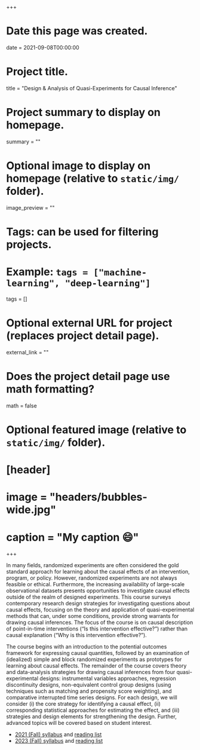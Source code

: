 +++
# Date this page was created.
date = 2021-09-08T00:00:00

# Project title.
title = "Design & Analysis of Quasi-Experiments for Causal Inference"

# Project summary to display on homepage.
summary = ""

# Optional image to display on homepage (relative to `static/img/` folder).
image_preview = ""

# Tags: can be used for filtering projects.
# Example: `tags = ["machine-learning", "deep-learning"]`
tags = []

# Optional external URL for project (replaces project detail page).
external_link = ""

# Does the project detail page use math formatting?
math = false

# Optional featured image (relative to `static/img/` folder).
# [header]
# image = "headers/bubbles-wide.jpg"
# caption = "My caption :smile:"

+++

In many fields, randomized experiments are often considered the gold standard approach for learning about the causal effects of an intervention, program, or policy. However, randomized experiments are not always feasible or ethical. Furthermore, the increasing availability of large-scale observational datasets presents opportunities to investigate causal effects outside of the realm of designed experiments. This course surveys contemporary research design strategies for investigating questions about causal effects, focusing on the theory and application of quasi-experimental methods that can, under some conditions, provide strong warrants for drawing causal inferences. The focus of the course is on causal description of point-in-time interventions (“Is this intervention effective?”) rather than causal explanation (“Why is this intervention effective?”).

The course begins with an introduction to the potential outcomes framework for expressing causal quantities, followed by an examination of (idealized) simple and block randomized experiments as prototypes for learning about causal effects. The remainder of the course covers theory and data-analysis strategies for drawing causal inferences from four quasi-experimental designs: instrumental variables approaches, regression discontinuity designs, non-equivalent control group designs (using techniques such as matching and propensity score weighting), and comparative interrupted time series designs. For each design, we will consider (i) the core strategy for identifying a causal effect, (ii) corresponding statistical approaches for estimating the effect, and (iii) strategies and design elements for strengthening the design. Further, advanced topics will be covered based on student interest.

- [2021 (Fall) syllabus](/files/syllabi/EDPSYCH-963-001-Quasi-Experiments-2021-Fall-syllabus.pdf) and [reading list](/files/syllabi/EDPSYCH-963-001-Quasi-Experiments-2021-Fall-reading-list.pdf)
- [2023 (Fall) syllabus](/files/syllabi/EDPSYCH-963-001-Quasi-Experiments-2023-Fall-syllabus.pdf) and [reading list](/files/syllabi/EDPSYCH-963-001-Quasi-Experiments-2023-Fall-reading-list.pdf)